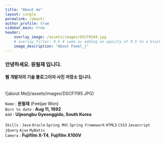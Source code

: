 ```yaml
---
title: "About me"
layout: single
permalink: /about/
author_profile: true
sidebar_main: true
header:
    overlay_image: /assets/images/DSCF9544.jpg
    # overlay_filter: 0.5 # same as adding an opacity of 0.5 to a black background
    image_description: "About Feeel_j"
---
```



### 안녕하세요. 원필재 입니다.

#### 웹 개발자의 기술 블로그이자 사진 저장소 입니다.
<br>
![about Me](/assets/images/DSCF1195.JPG)
<br>

`Name` : **원필재** (Feeljae Won)<br>
`Born to date` : **Aug 11, 1992**<br>
`Add` : **Uijeongbu Gyeonggido, South Korea**<br><br>
`Skills` : `Java` `Oracle` `Spring MVC` `Spring Framework` `HTML5` `CSS3` `Javascript` `jQuery` `Ajax` `MyBatis`<br>
`Camera` : **Fujifilm X-T4**, **Fujifilm X100V**